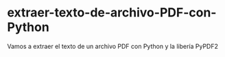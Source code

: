 # extraer-texto-de-archivo-PDF-con-Python
Vamos a extraer el texto de un archivo PDF con Python y la libería PyPDF2
